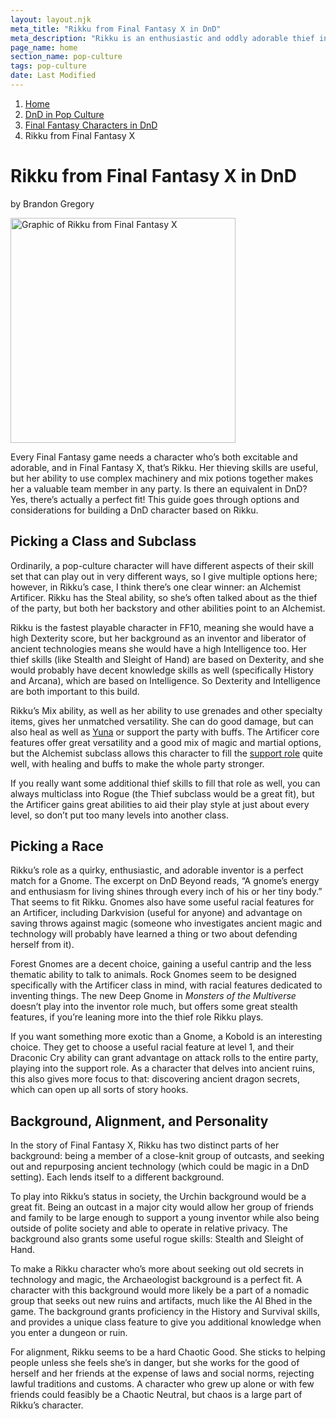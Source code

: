 ```yaml
---
layout: layout.njk
meta_title: "Rikku from Final Fantasy X in DnD"
meta_description: "Rikku is an enthusiastic and oddly adorable thief in Final Fantasy X, but she's also a fantastic support and utility character. Here's how to build her in DnD."
page_name: home
section_name: pop-culture
tags: pop-culture
date: Last Modified
---
```


<div id="breadcrumbs"></div>

1. [Home](/)
2. [DnD in Pop Culture](/dnd-in-pop-culture)
3. [Final Fantasy Characters in DnD](/dnd-in-pop-culture/final-fantasy/)
4. Rikku from Final Fantasy X

# Rikku from Final Fantasy X in DnD
<p class="author">by Brandon Gregory</p>

<img
  src="/images/ff10-rikku-360.webp"
  srcset="/images/ff10-rikku-360.webp 360w,
          /images/ff10-rikku-768.webp 768w"
  sizes="(min-width: 768px) 384px,180px"
  alt="Graphic of Rikku from Final Fantasy X"
  class="tiny-hero"
  height="360" width="360" />

Every Final Fantasy game needs a character who’s both excitable and adorable, and in Final Fantasy X, that’s Rikku. Her thieving skills are useful, but her ability to use complex machinery and mix potions together makes her a valuable team member in any party. Is there an equivalent in DnD? Yes, there’s actually a perfect fit! This guide goes through options and considerations for building a DnD character based on Rikku.


## Picking a Class and Subclass

Ordinarily, a pop-culture character will have different aspects of their skill set that can play out in very different ways, so I give multiple options here; however, in Rikku’s case, I think there’s one clear winner: an Alchemist Artificer. Rikku has the Steal ability, so she’s often talked about as the thief of the party, but both her backstory and other abilities point to an Alchemist.

Rikku is the fastest playable character in FF10, meaning she would have a high Dexterity score, but her background as an inventor and liberator of ancient technologies means she would have a high Intelligence too. Her thief skills (like Stealth and Sleight of Hand) are based on Dexterity, and she would probably have decent knowledge skills as well (specifically History and Arcana), which are based on Intelligence. So Dexterity and Intelligence are both important to this build.

Rikku’s Mix ability, as well as her ability to use grenades and other specialty items, gives her unmatched versatility. She can do good damage, but can also heal as well as [Yuna](/dnd-in-pop-culture/final-fantasy/ff10-yuna/) or support the party with buffs. The Artificer core features offer great versatility and a good mix of magic and martial options, but the Alchemist subclass allows this character to fill the [support role](/5e-build-guides/support-caster-builds/) quite well, with healing and buffs to make the whole party stronger.

If you really want some additional thief skills to fill that role as well, you can always multiclass into Rogue (the Thief subclass would be a great fit), but the Artificer gains great abilities to aid their play style at just about every level, so don’t put too many levels into another class.


## Picking a Race

Rikku’s role as a quirky, enthusiastic, and adorable inventor is a perfect match for a Gnome. The excerpt on DnD Beyond reads, “A gnome’s energy and enthusiasm for living shines through every inch of his or her tiny body.” That seems to fit Rikku. Gnomes also have some useful racial features for an Artificer, including Darkvision (useful for anyone) and advantage on saving throws against magic (someone who investigates ancient magic and technology will probably have learned a thing or two about defending herself from it).

Forest Gnomes are a decent choice, gaining a useful cantrip and the less thematic ability to talk to animals. Rock Gnomes seem to be designed specifically with the Artificer class in mind, with racial features dedicated to inventing things. The new Deep Gnome in _Monsters of the Multiverse_ doesn’t play into the inventor role much, but offers some great stealth features, if you’re leaning more into the thief role Rikku plays.

If you want something more exotic than a Gnome, a Kobold is an interesting choice. They get to choose a useful racial feature at level 1, and their Draconic Cry ability can grant advantage on attack rolls to the entire party, playing into the support role. As a character that delves into ancient ruins, this also gives more focus to that: discovering ancient dragon secrets, which can open up all sorts of story hooks.


## Background, Alignment, and Personality

In the story of Final Fantasy X, Rikku has two distinct parts of her background: being a member of a close-knit group of outcasts, and seeking out and repurposing ancient technology (which could be magic in a DnD setting). Each lends itself to a different background.

To play into Rikku’s status in society, the Urchin background would be a great fit. Being an outcast in a major city would allow her group of friends and family to be large enough to support a young inventor while also being outside of polite society and able to operate in relative privacy. The background also grants some useful rogue skills: Stealth and Sleight of Hand.

To make a Rikku character who’s more about seeking out old secrets in technology and magic, the Archaeologist background is a perfect fit. A character with this background would more likely be a part of a nomadic group that seeks out new ruins and artifacts, much like the Al Bhed in the game. The background grants proficiency in the History and Survival skills, and provides a unique class feature to give you additional knowledge when you enter a dungeon or ruin.

For alignment, Rikku seems to be a hard Chaotic Good. She sticks to helping people unless she feels she’s in danger, but she works for the good of herself and her friends at the expense of laws and social norms, rejecting lawful traditions and customs. A character who grew up alone or with few friends could feasibly be a Chaotic Neutral, but chaos is a large part of Rikku’s character.